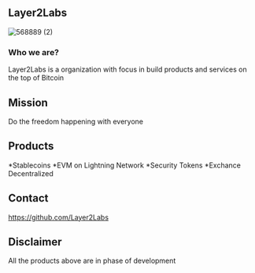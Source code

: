 ## Layer2Labs
![568889 (2)](https://user-images.githubusercontent.com/83122757/160809589-26d2f1b3-0090-4a36-a803-24e3144d44ad.png)

### Who we are? 

Layer2Labs is a organization with focus in build products and services on the top of Bitcoin

## Mission

Do the freedom happening with everyone

## Products

*Stablecoins 
*EVM on Lightning Network
*Security Tokens
*Exchance Decentralized

## Contact

https://github.com/Layer2Labs

## Disclaimer

All the products above are in phase of development 
